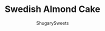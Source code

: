 ---
layout: ../../layouts/MarkdownPostLayout.astro
title: Swedish Almond Cake
author: ShugarySweets
pubDate: 2019-01-15
description: "Paired with a cup of coffee and shared with a friend, Swedish Almond Cake makes any occasion sweeter! Dense cake with sweet almond topping."
image_url: https://www.shugarysweets.com/wp-content/uploads/2020/02/swedish-almond-cake-3.jpg
tags: ["Breakfast and Brunch","Swedish"]
calories: 290
protein: 4
carbohydrates: 39
fats: 14
fiber: 1
ingredients: ["1 cup vanilla sugar","1 lemon, zested","2 large eggs","1/4 teaspoon kosher salt","1/2 teaspoon almond extract","1 cup all-purpose flour","1/2 cup unsalted butter, melted","2 Tablespoons sliced almonds","1 Tablespoon coarse sugar (pearl sugar)"]
serves: 8
time: "30 minutes"
prepTime: "5 minutes"
instructions: ["In mixer, blend vanilla sugar with zest from one lemon. Beat in eggs, one at a time. Add in salt and almond extract.","Mix in the flour and melted butter.","Pour batter into a greased and floured 9 inch cake pan. Sprinkle coarse sugar and almonds on top.","Bake in a 350 degree oven for about 25 minutes. Remove from oven, cool several minutes before turning out of pan.","Enjoy warm or room temperature!"]
nutrition: ["290 calories","39 grams carbohydrates","77 milligrams cholesterol","14 grams fat","1 grams fiber","4 grams protein","8 grams saturated fat","182 grams sodium","27 grams sugar","0 grams trans fat","5 grams unsaturated fat"]
---